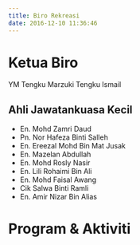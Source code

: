 ```yaml
---
title: Biro Rekreasi
date: 2016-12-10 11:36:46
---
```

# Ketua Biro
YM Tengku Marzuki Tengku Ismail
## Ahli Jawatankuasa Kecil
* En. Mohd Zamri Daud
* Pn. Nor Hafeza Binti Salleh
* En. Ereezal Mohd Bin Mat Jusak
* En. Mazelan Abdullah
* En. Mohd Rosly Nasir
* En. Lili Rohaimi Bin Ali
* En. Mohd Faisal Awang
* Cik Salwa Binti Ramli
* En. Amir Nizar Bin Alias

# Program & Aktiviti
